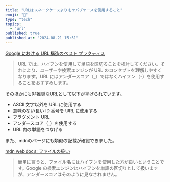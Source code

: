 ```yaml
---
title: "URLはスネークケースよりもケバブケースを使用すること"
emoji: "👻"
type: "tech"
topics:
  - "url"
published: true
published_at: "2024-08-21 15:51"
---
```


[Google における URL 構造のベスト プラクティス](https://developers.google.com/search/docs/crawling-indexing/url-structure?hl=ja)
>URL では、ハイフンを使用して単語を区切ることを検討してください。それにより、ユーザーや検索エンジンが URL のコンセプトを理解しやすくなります。URL にはアンダースコア（_）ではなくハイフン（-）を使用することをおすすめします。

そのほかにも非推奨なURLとして以下が挙げられています。
- ASCII 文字以外を URL に使用する
- 意味のない長い ID 番号を URL に使用する
- フラグメント URL
- アンダースコア（_）を使用する
- URL 内の単語をつなげる

また、mdnのページにも類似の記載が確認できました。

[mdn web docs: ファイルの扱い](https://developer.mozilla.org/ja/docs/Learn/Getting_started_with_the_web/Dealing_with_files)

>簡単に言うと、ファイル名にはハイフンを使用した方が良いということです。Google の検索エンジンはハイフンを単語の区切りとして扱いますが、アンダースコアはそのように見なされません。



